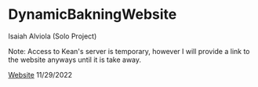 # DynamicBakningWebsite
Isaiah Alviola (Solo Project)

Note: Access to Kean's server is temporary, however I will provide a link to the website anyways until it is take away.

[Website](http://obi.kean.edu/~alviolai/CPS3740/) 
11/29/2022

